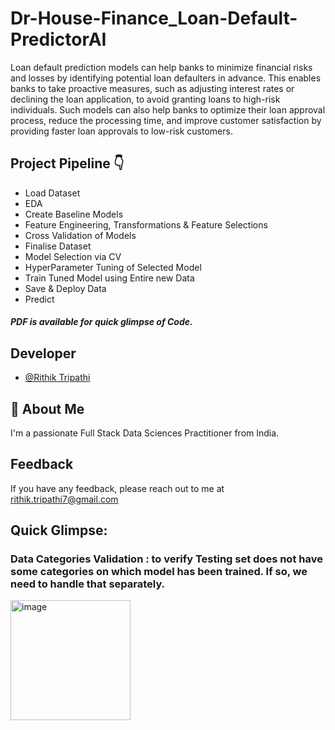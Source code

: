 # Dr-House-Finance_Loan-Default-PredictorAI
Loan default prediction models can help banks to minimize financial risks and losses by identifying potential loan defaulters in advance. This enables banks to take proactive measures, such as adjusting interest rates or declining the loan application, to avoid granting loans to high-risk individuals. Such models can also help banks to optimize their loan approval process, reduce the processing time, and improve customer satisfaction by providing faster loan approvals to low-risk customers.

## Project Pipeline 👇

- Load Dataset
- EDA
- Create Baseline Models
- Feature Engineering, Transformations & Feature Selections
- Cross Validation of Models
- Finalise Dataset
- Model Selection via CV
- HyperParameter Tuning of Selected Model
- Train Tuned Model using Entire new Data
- Save & Deploy Data
- Predict

##### PDF is available for quick glimpse of Code.

## Developer

- [@Rithik Tripathi](https://github.com/RithikTripathi)


## 🚀 About Me
I'm a passionate Full Stack Data Sciences Practitioner from India.


## Feedback

If you have any feedback, please reach out to me at rithik.tripathi7@gmail.com


## Quick Glimpse:

### Data Categories Validation : to verify Testing set does not have some categories on which model has been trained. If so, we need to handle that separately.
<img width="192" alt="image" src="https://user-images.githubusercontent.com/63400981/222984114-b058e5bd-4590-4b08-917d-2be76848a413.png">







